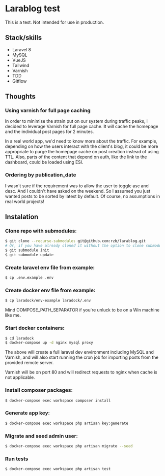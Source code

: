 # Larablog test

This is a test. Not intended for use in production. 

## Stack/skills

- Laravel 8
- MySQL
- VueJS
- Tailwind
- Varnish
- TDD
- Gitflow

## Thoughts

### Using varnish for full page caching

In order to minimise the strain put on our system during traffic peaks, I decided to leverage Varnish for full page cache. It will cache the homepage and the individual post pages for 2 minutes.

In a real world app, we'd need to know more about the traffic. For example, depending on how the users interact with the client's blog, it could be more appropriate to purge the homepage cache on post creation instead of using TTL. Also, parts of the content that depend on auth, like the link to the dashboard, could be loaded using ESI.

### Ordering by publication_date

I wasn't sure if the requirement was to allow the user to toggle asc and desc. And I couldn't have asked on the weekend. So I assumed you just wanted posts to be sorted by latest by default. Of course, no assumptions in real world projects!

## Instalation

### Clone repo with submodules:
```sh
$ git clone --recurse-submodules git@github.com:rzb/larablog.git
# Or, if you have already cloned it without the option to clone submodules... 
$ git submodule init
$ git submodule update
```

### Create laravel env file from example:

```sh
$ cp .env.example .env
```

### Create docker env file from example:

```sh
$ cp laradock/env-example laradock/.env
```

Mind COMPOSE_PATH_SEPARATOR if you're unluck to be on a Win machine like me.

### Start docker containers:

```sh
$ cd laradock
$ docker-compose up -d nginx mysql proxy
```  

The above will create a full laravel dev environment including MySQL and Varnish, and will also start running the cron job for importing posts from the provided remote server.

Varnish will be on port 80 and will redirect requests to nginx when cache is not applicable.

### Install composer packages:

```sh
$ docker-compose exec workspace composer install
```

### Generate app key:
```sh
$ docker-compose exec workspace php artisan key:generate
```

### Migrate and seed admin user:
```sh
$ docker-compose exec workspace php artisan migrate --seed
```

### Run tests
```sh
$ docker-compose exec workspace php artisan test
```

